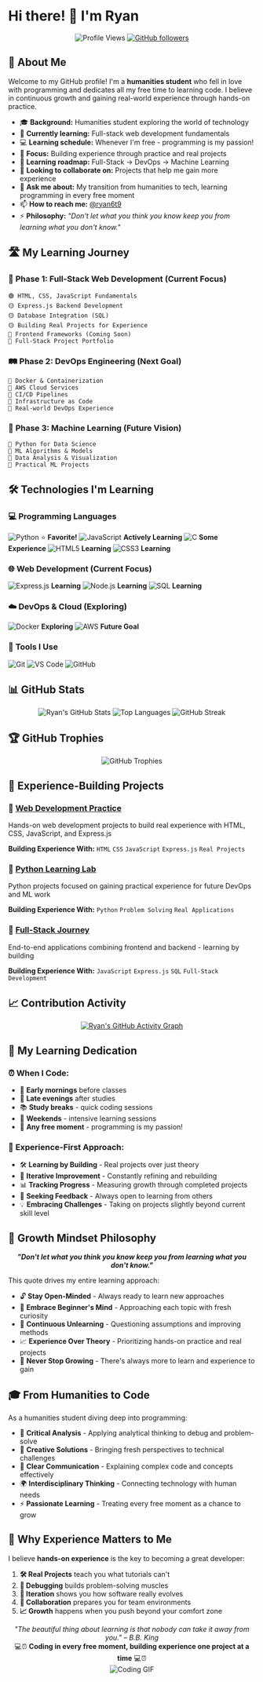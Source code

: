 # Hi there! 👋 I'm Ryan

<p align="center">
  <img src="https://komarev.com/ghpvc/?username=ryan6t9&color=brightgreen&style=flat-square" alt="Profile Views"/>
  <a href="https://github.com/ryan6t9">
    <img src="https://img.shields.io/github/followers/ryan6t9?style=social" alt="GitHub followers"/>
  </a>
</p>

## 🚀 About Me

Welcome to my GitHub profile! I'm a **humanities student** who fell in love with programming and dedicates all my free time to learning code. I believe in continuous growth and gaining real-world experience through hands-on practice.

- 🎓 **Background:** Humanities student exploring the world of technology
- 🔭 **Currently learning:** Full-stack web development fundamentals
- 💻 **Learning schedule:** Whenever I'm free - programming is my passion!
- 🌱 **Focus:** Building experience through practice and real projects
- 🎯 **Learning roadmap:** Full-Stack → DevOps → Machine Learning
- 👯 **Looking to collaborate on:** Projects that help me gain more experience
- 💬 **Ask me about:** My transition from humanities to tech, learning programming in every free moment
- 📫 **How to reach me:** [@ryan6t9](https://twitter.com/ryan6t9)
- ⚡ **Philosophy:** *"Don't let what you think you know keep you from learning what you don't know."*

## 🛣️ My Learning Journey

### 📍 **Phase 1: Full-Stack Web Development** (Current Focus)
```text
🟢 HTML, CSS, JavaScript Fundamentals
🟡 Express.js Backend Development  
🟡 Database Integration (SQL)
🟡 Building Real Projects for Experience
🔵 Frontend Frameworks (Coming Soon)
🔵 Full-Stack Project Portfolio
```

### 🛤️ **Phase 2: DevOps Engineering** (Next Goal)
```text
🔵 Docker & Containerization
🔵 AWS Cloud Services
🔵 CI/CD Pipelines
🔵 Infrastructure as Code
🔵 Real-world DevOps Experience
```

### 🚀 **Phase 3: Machine Learning** (Future Vision)
```text
🎯 Python for Data Science
🎯 ML Algorithms & Models
🎯 Data Analysis & Visualization
🎯 Practical ML Projects
```

## 🛠️ Technologies I'm Learning

### 💻 **Programming Languages**
<img src="https://img.shields.io/badge/-Python-3776AB?style=flat-square&logo=python&logoColor=white" alt="Python"/> ⭐ **Favorite!**
<img src="https://img.shields.io/badge/-JavaScript-F7DF1E?style=flat-square&logo=javascript&logoColor=black" alt="JavaScript"/> **Actively Learning**
<img src="https://img.shields.io/badge/-C-A8B9CC?style=flat-square&logo=c&logoColor=black" alt="C"/> **Some Experience**
<img src="https://img.shields.io/badge/-HTML5-E34F26?style=flat-square&logo=html5&logoColor=white" alt="HTML5"/> **Learning**
<img src="https://img.shields.io/badge/-CSS3-1572B6?style=flat-square&logo=css3&logoColor=white" alt="CSS3"/> **Learning**

### 🌐 **Web Development (Current Focus)**
<img src="https://img.shields.io/badge/-Express.js-000000?style=flat-square&logo=express&logoColor=white" alt="Express.js"/> **Learning**
<img src="https://img.shields.io/badge/-Node.js-339933?style=flat-square&logo=node.js&logoColor=white" alt="Node.js"/> **Learning**
<img src="https://img.shields.io/badge/-SQL-4479A1?style=flat-square&logo=mysql&logoColor=white" alt="SQL"/> **Learning**

### ☁️ **DevOps & Cloud (Exploring)**
<img src="https://img.shields.io/badge/-Docker-2496ED?style=flat-square&logo=docker&logoColor=white" alt="Docker"/> **Exploring**
<img src="https://img.shields.io/badge/-AWS-232F3E?style=flat-square&logo=amazon-aws&logoColor=white" alt="AWS"/> **Future Goal**

### 🔧 **Tools I Use**
<img src="https://img.shields.io/badge/-Git-F05032?style=flat-square&logo=git&logoColor=white" alt="Git"/>
<img src="https://img.shields.io/badge/-VS%20Code-007ACC?style=flat-square&logo=visual-studio-code&logoColor=white" alt="VS Code"/>
<img src="https://img.shields.io/badge/-GitHub-181717?style=flat-square&logo=github&logoColor=white" alt="GitHub"/>

## 📊 GitHub Stats

<p align="center">
  <img src="https://github-readme-stats.vercel.app/api?username=ryan6t9&show_icons=true&theme=radical&count_private=true" alt="Ryan's GitHub Stats"/>
  <img src="https://github-readme-stats.vercel.app/api/top-langs/?username=ryan6t9&layout=compact&theme=radical" alt="Top Languages"/>
  <img src="https://github-readme-streak-stats.herokuapp.com/?user=ryan6t9&theme=radical" alt="GitHub Streak"/>
</p>

## 🏆 GitHub Trophies

<p align="center">
  <img src="https://github-profile-trophy.vercel.app/?username=ryan6t9&theme=radical&no-frame=true&no-bg=false&margin-w=4" alt="GitHub Trophies"/>
</p>

## 🎯 Experience-Building Projects

### 🌟 [Web Development Practice](https://github.com/ryan6t9/web-dev-practice)
Hands-on web development projects to build real experience with HTML, CSS, JavaScript, and Express.js

**Building Experience With:** `HTML` `CSS` `JavaScript` `Express.js` `Real Projects`

### 🌟 [Python Learning Lab](https://github.com/ryan6t9/python-experience)
Python projects focused on gaining practical experience for future DevOps and ML work

**Building Experience With:** `Python` `Problem Solving` `Real Applications`

### 🌟 [Full-Stack Journey](https://github.com/ryan6t9/fullstack-experience)
End-to-end applications combining frontend and backend - learning by building

**Building Experience With:** `JavaScript` `Express.js` `SQL` `Full-Stack Development`

## 📈 Contribution Activity

<p align="center">
  <a href="https://github.com/ashutosh00710/github-readme-activity-graph">
    <img src="https://github-readme-activity-graph.vercel.app/graph?username=ryan6t9&theme=react-dark&bg_color=20232a&hide_border=true" alt="Ryan's GitHub Activity Graph"/>
  </a>
</p>

## 💪 My Learning Dedication

### ⏰ **When I Code:**
- 🌅 **Early mornings** before classes
- 🌙 **Late evenings** after studies  
- 📚 **Study breaks** - quick coding sessions
- 🎯 **Weekends** - intensive learning sessions
- 🚀 **Any free moment** - programming is my passion!

### 🎯 **Experience-First Approach:**
- 🛠️ **Learning by Building** - Real projects over just theory
- 🔄 **Iterative Improvement** - Constantly refining and rebuilding
- 📊 **Tracking Progress** - Measuring growth through completed projects
- 🤝 **Seeking Feedback** - Always open to learning from others
- 💡 **Embracing Challenges** - Taking on projects slightly beyond current skill level

## 🧠 Growth Mindset Philosophy

<p align="center">
  <b><i>"Don't let what you think you know keep you from learning what you don't know."</i></b>
</p>

This quote drives my entire learning approach:

- 🔓 **Stay Open-Minded** - Always ready to learn new approaches
- 🌱 **Embrace Beginner's Mind** - Approaching each topic with fresh curiosity  
- 🔄 **Continuous Unlearning** - Questioning assumptions and improving methods
- 📈 **Experience Over Theory** - Prioritizing hands-on practice and real projects
- 🚀 **Never Stop Growing** - There's always more to learn and experience to gain

## 🎓 From Humanities to Code

As a humanities student diving deep into programming:

- 📖 **Critical Analysis** - Applying analytical thinking to debug and problem-solve
- 🎨 **Creative Solutions** - Bringing fresh perspectives to technical challenges  
- 📝 **Clear Communication** - Explaining complex code and concepts effectively
- 🌍 **Interdisciplinary Thinking** - Connecting technology with human needs
- ⚡ **Passionate Learning** - Treating every free moment as a chance to grow

## 🔮 Why Experience Matters to Me

I believe **hands-on experience** is the key to becoming a great developer:

1. **🛠️ Real Projects** teach you what tutorials can't
2. **🐛 Debugging** builds problem-solving muscles
3. **🔄 Iteration** shows you how software really evolves
4. **🤝 Collaboration** prepares you for team environments
5. **📈 Growth** happens when you push beyond your comfort zone

<p align="center">
  <i>"The beautiful thing about learning is that nobody can take it away from you." – B.B. King</i><br>
  💻⏰ <b>Coding in every free moment, building experience one project at a time</b> 💻⏰<br>
  <img src="https://media.giphy.com/media/ZVik7pBtu9dNS/giphy.gif" alt="Coding GIF"/>
</p>
